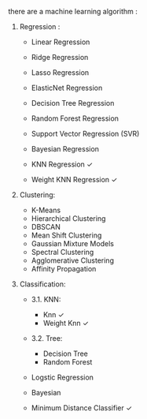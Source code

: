 there are a machine learning algorithm : 

1.  Regression : 
    - Linear Regression 
    - Ridge Regression
    - Lasso Regression
    - ElasticNet Regression

    - Decision Tree Regression
    - Random Forest Regression
    - Support Vector Regression (SVR)
    - Bayesian Regression
    - KNN Regression ✓
    - Weight KNN Regression ✓

2. Clustering:
    - K-Means
    - Hierarchical Clustering
    - DBSCAN
    - Mean Shift Clustering
    - Gaussian Mixture Models
    - Spectral Clustering
    - Agglomerative Clustering
    - Affinity Propagation
    
3. Classification:

    - 3.1. KNN:

        - Knn ✓
        - Weight Knn ✓
    
    - 3.2. Tree:

        - Decision Tree 
        - Random Forest 
    

    - Logstic Regression
    - Bayesian 
    - Minimum Distance Classifier ✓

